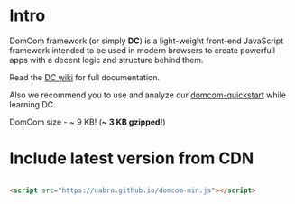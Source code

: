 # Intro

DomCom framework (or simply **DC**) is a light-weight front-end JavaScript framework intended to be used in modern browsers to create powerfull apps with a decent logic and structure behind them.

Read the [DC wiki](https://github.com/UABRO/domcom/wiki) for full documentation.

Also we recommend you to use and analyze our [domcom-quickstart](https://github.com/UABRO/domcom-quickstart) while learning
DC.

DomCom size - ~ 9 KB! (**~ 3 KB gzipped!**)

# Include latest version from CDN

```html

<script src="https://uabro.github.io/domcom-min.js"></script>

```
